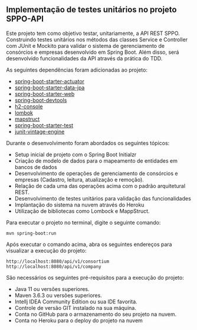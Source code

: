 <h2>Implementação de testes unitários no projeto SPPO-API</h2>

Este projeto tem como objetivo testar, unitariamente, a API REST SPPO. 
Construindo testes unitários nos métodos das classes Service e Controller com JUnit e Mockito para validar o sistema de gerenciamento de consórcios e empresas
desenvolvido em Spring Boot.
Além disso, será desenvolvido funcionalidades da API através da prática do TDD.

As seguintes dependências foram adicionadas ao projeto:

- [spring-boot-starter-actuator](https://docs.spring.io/spring-boot/docs/current/reference/html/actuator.html) 
- [spring-boot-starter-data-jpa](https://docs.spring.io/spring-data/jpa/docs/current/reference/html/#dependencies)
- [spring-boot-starter-web](https://docs.spring.io/spring-data/jpa/docs/current/reference/html/#dependencies)
- [spring-boot-devtools](https://docs.spring.io/spring-boot/docs/1.5.16.RELEASE/reference/html/using-boot-devtools.html)
- [h2-console](https://github.com/h2database/h2database)
- [lombok](https://projectlombok.org/setup/maven)
- [mapstruct](https://mapstruct.org/documentation/installation/)
- [spring-boot-starter-test](https://spring.io/guides/gs/spring-boot/)
- [junit-vintage-engine](https://mvnrepository.com/artifact/org.junit.vintage/junit-vintage-engine)

Durante o desenvolvimento foram abordados os seguintes tópicos:

* Setup inicial de projeto com o Spring Boot Initialzr 
* Criação de modelo de dados para o mapeamento de entidades em bancos de dados
* Desenvolvimento de operações de gerenciamento de consórcios e empresas (Cadastro, leitura, atualização e remoção).
* Relação de cada uma das operações acima com o padrão arquitetural REST.
* Desenvolvimento de testes unitários para validação das funcionalidades
* Implantação do sistema na nuvem através do Heroku
* Utilização de bibliotecas como Lombock e MappStruct.

Para executar o projeto no terminal, digite o seguinte comando:

```shell script
mvn spring-boot:run 
```

Após executar o comando acima, abra os seguintes endereços para visualizar a execução do projeto:

```
http://localhost:8080/api/v1/consortium
http://localhost:8080/api/v1/company
```


São necessários os seguintes pré-requisitos para a execução do projeto:

* Java 11 ou versões superiores.
* Maven 3.6.3 ou versões superiores.
* Intellj IDEA Community Edition ou sua IDE favorita.
* Controle de versão GIT instalado na sua máquina.
* Conta no GitHub para o armazenamento do seu projeto na nuvem.
* Conta no Heroku para o deploy do projeto na nuvem
